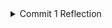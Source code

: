 <details>
<summary>Commit 1 Reflection</summary>
This milestone introduced the foundational structure of a web server in Rust, emphasizing TCP socket management and basic concurrency handling in a single-threaded environment. It highlighted Rust’s low-level networking capabilities and set the stage for improving performance in later milestones.

<details>
<summary>Commit 2 Reflection</summary>
This milestone transformed the server from a passive listener to an active responder, introducing foundational concepts of HTTP response construction and static content delivery. It emphasized protocol compliance and error-prone details like headers and line endings, setting the stage for more dynamic behavior in later milestones.

<details>
<summary>Commit 3 Reflection</summary>
This milestone introduced dynamic request handling, emphasizing path validation and appropriate HTTP responses. It laid the groundwork for more advanced features like concurrency (Milestone 5) and error handling.